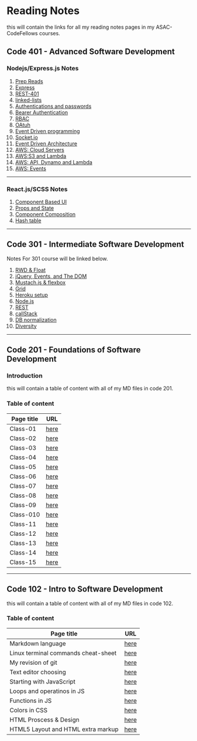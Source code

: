 # Reading Notes

this will contain the links for all my reading notes pages in my ASAC-CodeFellows courses.

## Code 401 - Advanced Software Development

### Nodejs/Express.js Notes

1. [Prep Reads](https://mohammad-qethama.github.io/reading-notes/prep401)
2. [Express](https://mohammad-qethama.github.io/reading-notes/401-class-02)
3. [REST-401](https://mohammad-qethama.github.io/reading-notes/401-class-03)
4. [linked-lists](https://mohammad-qethama.github.io/reading-notes/401-class-05)
5. [Authentications and passwords](https://mohammad-qethama.github.io/reading-notes/401-class-06)
6. [Bearer Authentication](https://mohammad-qethama.github.io/reading-notes/401-class-07)
7. [RBAC](https://mohammad-qethama.github.io/reading-notes/401-class-08)
8. [OAtuh](https://mohammad-qethama.github.io/reading-notes/401)
9. [Event Driven programming](https://mohammad-qethama.github.io/reading-notes/401-class-11)
10. [Socket.io](https://mohammad-qethama.github.io/reading-notes/401-class-12)
11. [Event Driven Architecture](https://mohammad-qethama.github.io/reading-notes/401-class-14)
12. [AWS: Cloud Servers](https://mohammad-qethama.github.io/reading-notes/401-class-15)
13. [AWS:S3 and Lambda](https://mohammad-qethama.github.io/reading-notes/401-class-16)
14. [AWS: API, Dynamo and Lambda](https://mohammad-qethama.github.io/reading-notes/401-class-17)
15. [AWS: Events](https://mohammad-qethama.github.io/reading-notes/401-class-18)

***

### React.js/SCSS Notes

1. [Component Based UI](https://mohammad-qethama.github.io/reading-notes/401-class-26)
2. [Props and State](https://mohammad-qethama.github.io/reading-notes/401-class-27)
3. [Component Composition](https://mohammad-qethama.github.io/reading-notes/401-class-28)
4. [Hash table](https://mohammad-qethama.github.io/reading-notes/401-class-30)

***

## Code 301 - Intermediate Software Development

Notes For 301 course  will be linked below.

1. [RWD & Float](https://mohammad-qethama.github.io/reading-notes/SMACSS)
2. [jQuery, Events, and The DOM](https://mohammad-qethama.github.io/reading-notes/JQ)
3. [Mustach.js & flexbox](https://mohammad-qethama.github.io/reading-notes/Flex)
4. [Grid](https://mohammad-qethama.github.io/reading-notes/grid)
5. [Heroku setup](https://mohammad-qethama.github.io/reading-notes/hero)
6. [Node.js](https://mohammad-qethama.github.io/reading-notes/node)
7. [REST](https://mohammad-qethama.github.io/reading-notes/rest)
8. [callStack](https://mohammad-qethama.github.io/reading-notes/call)
9. [DB normalization](https://mohammad-qethama.github.io/reading-notes/db)
10. [Diversity](https://mohammad-qethama.github.io/reading-notes/divr)

***

## Code 201 - Foundations of Software Development

### Introduction

this will contain a table of content with all of my MD files in code 201.

### **Table of content**

**Page title**  | **URL**
-------------|-------------
Class-01| [here](https://mohammad-qethama.github.io/reading-notes/class-01)
Class-02| [here](https://mohammad-qethama.github.io/reading-notes/class-02)
Class-03| [here](https://mohammad-qethama.github.io/reading-notes/class-03)
Class-04| [here](https://mohammad-qethama.github.io/reading-notes/class-04)
Class-05| [here](https://mohammad-qethama.github.io/reading-notes/class-05)
Class-06| [here](https://mohammad-qethama.github.io/reading-notes/class-06)
Class-07| [here](https://mohammad-qethama.github.io/reading-notes/class-07)
Class-08| [here](https://mohammad-qethama.github.io/reading-notes/class-08)
Class-09| [here](https://mohammad-qethama.github.io/reading-notes/class-09)
Class-010| [here](https://mohammad-qethama.github.io/reading-notes/class-10)
Class-11| [here](https://mohammad-qethama.github.io/reading-notes/class-11)
Class-12| [here](https://mohammad-qethama.github.io/reading-notes/class-12)
Class-13| [here](https://mohammad-qethama.github.io/reading-notes/class-13)
Class-14| [here](https://mohammad-qethama.github.io/reading-notes/class-14)
Class-15| [here](https://mohammad-qethama.github.io/reading-notes/class-15)

***

## Code 102 - Intro to Software Development

this will contain a table of content with all of my MD files in code 102.

### Table of content

**Page title**  | **URL**
-------------| -------------
Markdown language | [here](https://mohammad-qethama.github.io/reading-notes/markdown)|
Linux terminal commands cheat-sheet  | [here](https://mohammad-qethama.github.io/reading-notes/cheatsheet)
My revision of git | [here](https://mohammad-qethama.github.io/reading-notes/git)|
Text editor choosing|[here](https://mohammad-qethama.github.io/reading-notes/texteditor)|
Starting with JavaScript | [here](https://mohammad-qethama.github.io/reading-notes/JSPT1)
Loops and operatinos in JS | [here](https://mohammad-qethama.github.io/reading-notes/operationsandloops)
Functions in JS | [here](https://mohammad-qethama.github.io/reading-notes/Functions)
Colors in CSS | [here](https://mohammad-qethama.github.io/reading-notes/colorcss)
HTML Proscess & Design | [here](https://mohammad-qethama.github.io/reading-notes/chapter18)
HTML5 Layout and HTML extra markup |[here](https://mohammad-qethama.github.io/reading-notes/chapter816)
